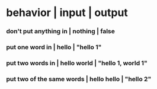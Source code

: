 # behavior     |                   input        |       output
### don't put anything in    |      nothing             | false
### put one word in    |            hello               | "hello 1"
### put two words in     |          hello world     |    "hello 1, world 1"
### put two of the same words |   hello hello         | "hello 2"
